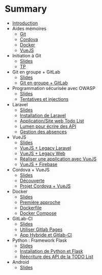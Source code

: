 # Summary

- [Introduction](README.md)
- Aides mémoires
  - [Git](cheatsheets/git/README.md)
  - [Cordova](cheatsheets/cordova/README.md)
  - [Docker](cheatsheets/docker/README.md)
  - [VueJS](cheatsheets/vuejs/README.md)
- Initiation à Git
  - [Slides](https://c4software.github.io/bts-sio/cours/sources/revealjs/index.html?source=git)
  - [TP](tp/git_initiation/README.md)
- Git en groupe + GitLab
  - [Slides](https://c4software.github.io/bts-sio/cours/sources/revealjs/index.html?source=gitlab)
  - [Git en groupe + GitLab](tp/gitlab/README.md)
- Programmation sécurisée avec OWASP
  - [Slides](https://c4software.github.io/bts-sio/cours/sources/revealjs/index.html?source=securite_applications)
  - [Tentatives et injections](tp/securite/README.md)
- Laravel
  - [Slides](https://c4software.github.io/bts-sio/cours/sources/revealjs/index.html?source=laravel)
  - [Installation de Laravel](tp/laravel/introduction.md)
  - [Application/Site web Todo List](tp/laravel/application_todo_list.md)
  - [Lumen pour écrire des API](tp/laravel/creation_api.md)
  - [Gestion des absences](tp/laravel/creation_api.md)
- VueJS
  - [Slides](https://c4software.github.io/bts-sio/cours/sources/revealjs/index.html?source=vuejs)
  - [VueJS + Legacy Laravel](tp/vuejs/tp1-vuejs-laravel-api.md)
  - [VueJS + Legacy Web](tp/vuejs/tp1.md)
  - [Réaliser une application avec VueJS](tp/vuejs/tp2.md)
  - [VueJS + Firebase](tp/vuejs/firebase-vuejs.md)
- Cordova + VueJS
  - [Slides](https://c4software.github.io/bts-sio/cours/sources/revealjs/index.html?source=cordova)
  - [Découverte](tp/cordova/decouverte.md)
  - [Projet Cordova + VueJS](tp/cordova/vuejs_cordova.md)
- Docker
  - [Slides](https://rawgit.com/c4software/bts/master/cours/docker/)
  - [Première approche](tp/docker/introduction.md)
  - [Dockerfile](tp/docker/dockerfile.md)
  - [Docker Compose](tp/docker/docker_compose.md)
- GitLab-CI
  - [Slides](https://c4software.github.io/bts-sio/cours/sources/revealjs/index.html?source=gitlabci)
  - [Utiliser Gitlab Pages](tp/ci/pages.md)
  - [App Hybride et Gitlab-CI](tp/ci/ci-hybride.md)
- Python : Framework Flask
  - [Slides](https://c4software.github.io/bts-sio/cours/sources/revealjs/index.html?source=python)
  - [Installation de Python et Flask](./tp/python/flask.md)
  - [Réécriture des API de la TODO List](./tp/python/flask_todolist_api.md)
- Android
  - [Slides](https://c4software.github.io/bts-sio/cours/sources/revealjs/index.html?source=android)
